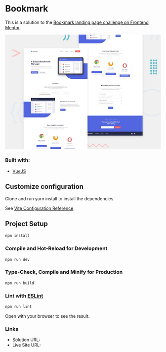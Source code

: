 # Bookmark

This is a solution to the [Bookmark landing page challenge on Frontend Mentor](https://www.frontendmentor.io/challenges/bookmark-landing-page-5d0b588a9edda32581d29158).

![](./desktop-preview.jpg)

### Built with:

- [VueJS](https://vuejs.org)

## Customize configuration

Clone and run yarn install to install the dependencies.

See [Vite Configuration Reference](https://vitejs.dev/config/).

## Project Setup

```sh
npm install
```

### Compile and Hot-Reload for Development

```sh
npm run dev
```

### Type-Check, Compile and Minify for Production

```sh
npm run build
```

### Lint with [ESLint](https://eslint.org/)

```sh
npm run lint
```

Open with your browser to see the result.

### Links

- Solution URL:
- Live Site URL:

